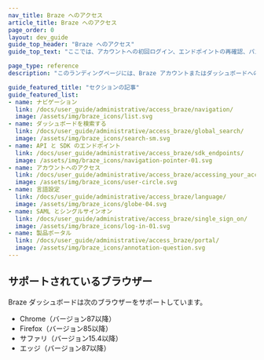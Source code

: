 ```yaml
---
nav_title: Braze へのアクセス
article_title: Braze へのアクセス
page_order: 0
layout: dev_guide
guide_top_header: "Braze へのアクセス"
guide_top_text: "ここでは、アカウントへの初回ログイン、エンドポイントの再確認、パスワードのリセットなど、Braze アカウントまたはダッシュボードへのアクセスに役立つ記事を見つけることができます。"

page_type: reference
description: "このランディングページには、Braze アカウントまたはダッシュボードへのアクセスに関する記事がまとめられています。ここでは、SSO、ログイン、Braze インスタンス、SDK エンドポイント、パスワードのリセットなどに関するリソースを見つけることができます。"

guide_featured_title: "セクションの記事"
guide_featured_list:
- name: ナビゲーション
  link: /docs/user_guide/administrative/access_braze/navigation/
  image: /assets/img/braze_icons/list.svg
- name: ダッシュボードを検索する
  link: /docs/user_guide/administrative/access_braze/global_search/
  image: /assets/img/braze_icons/search-sm.svg
- name: API と SDK のエンドポイント
  link: /docs/user_guide/administrative/access_braze/sdk_endpoints/
  image: /assets/img/braze_icons/navigation-pointer-01.svg
- name: アカウントへのアクセス
  link: /docs/user_guide/administrative/access_braze/accessing_your_account/
  image: /assets/img/braze_icons/user-circle.svg
- name: 言語設定
  link: /docs/user_guide/administrative/access_braze/language/
  image: /assets/img/braze_icons/globe-04.svg
- name: SAML とシングルサインオン
  link: /docs/user_guide/administrative/access_braze/single_sign_on/
  image: /assets/img/braze_icons/log-in-01.svg
- name: 製品ポータル
  link: /docs/user_guide/administrative/access_braze/portal/
  image: /assets/img/braze_icons/annotation-question.svg
---
```

## サポートされているブラウザー

Braze ダッシュボードは次のブラウザーをサポートしています。
- Chrome（バージョン87以降）
- Firefox（バージョン85以降）
- サファリ（バージョン15.4以降）
- エッジ（バージョン87以降）

<br><br>